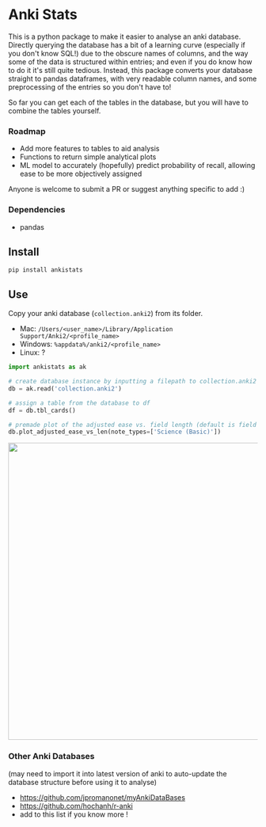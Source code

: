 # Anki Stats
This is a python package to make it easier to analyse an anki database. Directly querying the database has a bit of a learning curve (especially if you don't know SQL!) due to the obscure names of columns, and the way some of the data is structured within entries; and even if you do know how to do it it's still quite tedious. Instead, this package converts your database straight to pandas dataframes, with very readable column names, and some preprocessing of the entries so you don't have to!

So far you can get each of the tables in the database, but you will have to combine the tables yourself.

### Roadmap
- Add more features to tables to aid analysis
- Functions to return simple analytical plots
- ML model to accurately (hopefully) predict probability of recall, allowing ease to be more objectively assigned

Anyone is welcome to submit a PR or suggest anything specific to add :)

### Dependencies
- pandas

## Install
```
pip install ankistats
```
## Use
Copy your anki database (`collection.anki2`) from its folder.
- Mac: `/Users/<user_name>/Library/Application Support/Anki2/<profile_name>`
- Windows: `%appdata%/anki2/<profile_name>`
- Linux: ?
```py
import ankistats as ak

# create database instance by inputting a filepath to collection.anki2
db = ak.read('collection.anki2')

# assign a table from the database to df
df = db.tbl_cards()

# premade plot of the adjusted ease vs. field length (default is field 2; usually answer field)
db.plot_adjusted_ease_vs_len(note_types=['Science (Basic)'])
```
<img width=600 src="https://i.postimg.cc/0yWgFvyW/plot.png">

### Other Anki Databases
(may need to import it into latest version of anki to auto-update the database structure before using it to analyse)

- https://github.com/jpromanonet/myAnkiDataBases
- https://github.com/hochanh/r-anki
- add to this list if you know more !
